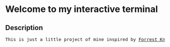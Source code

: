 <div align = "left">
<h1>Welcome to my interactive terminal</h1>
</div>

<div align = "left">
<h2>Description</h2>
<pre>
This is just a little project of mine inspired by <a href="https://github.com/ForrestKnight">Forrest Knight</a>
</pre>
</div>
